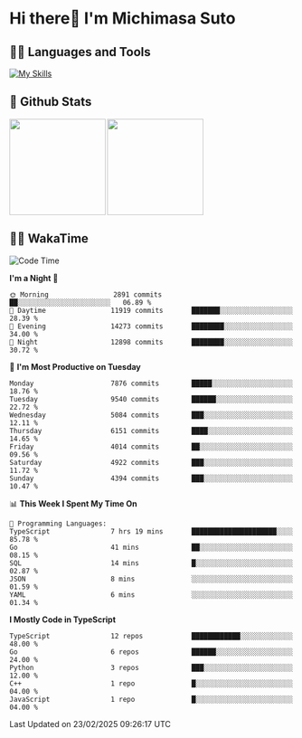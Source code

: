 # Hi there👋 I'm Michimasa Suto

## 🧑‍💻 Languages and Tools
[![My Skills](https://skillicons.dev/icons?i=ts,nextjs,react,vue,python,go,aws,docker,nodejs,redux,solidity,firebase,gcp,js,bootstrap,tailwind,materialui,html,css,wordpress,xd,figma,raspberrypi,arduino)](https://skillicons.dev)

<!--
**Suto-Michimasa/Suto-Michimasa** is a ✨ _special_ ✨ repository because its `README.md` (this file) appears on your GitHub profile.

Here are some ideas to get you started:

- 🔭 I’m currently working on ...
- 🌱 I’m currently learning ...
- 👯 I’m looking to collaborate on ...
- 🤔 I’m looking for help with ...
- 💬 Ask me about ...
- 📫 How to reach me: ...
- 😄 Pronouns: ...
- ⚡ Fun fact: ...
-->
## 💎 Github Stats

<div>
  <img height="170" align="left" src="https://github-readme-stats.vercel.app/api?username=Suto-michimasa&count_private=true&show_icons=true&theme=dark" />
  <img height="170" src="https://github-readme-stats.vercel.app/api/top-langs/?username=Suto-michimasa&langs_count=8&layout=compact&theme=dark" />
</div>

<!-- ## 🏆 GitHub Profile Trophy

<img width="800" src="https://github-profile-trophy.vercel.app/?username=Suto-michimasa&theme=onedark&no-frame=true"/>
 -->

## 🧑‍💻 WakaTime
<!--START_SECTION:waka-->
![Code Time](http://img.shields.io/badge/Code%20Time-621%20hrs%2046%20mins-blue)

**I'm a Night 🦉** 

```text
🌞 Morning                2891 commits        ██░░░░░░░░░░░░░░░░░░░░░░░   06.89 % 
🌆 Daytime                11919 commits       ███████░░░░░░░░░░░░░░░░░░   28.39 % 
🌃 Evening                14273 commits       ████████░░░░░░░░░░░░░░░░░   34.00 % 
🌙 Night                  12898 commits       ████████░░░░░░░░░░░░░░░░░   30.72 % 
```
📅 **I'm Most Productive on Tuesday** 

```text
Monday                   7876 commits        █████░░░░░░░░░░░░░░░░░░░░   18.76 % 
Tuesday                  9540 commits        ██████░░░░░░░░░░░░░░░░░░░   22.72 % 
Wednesday                5084 commits        ███░░░░░░░░░░░░░░░░░░░░░░   12.11 % 
Thursday                 6151 commits        ████░░░░░░░░░░░░░░░░░░░░░   14.65 % 
Friday                   4014 commits        ██░░░░░░░░░░░░░░░░░░░░░░░   09.56 % 
Saturday                 4922 commits        ███░░░░░░░░░░░░░░░░░░░░░░   11.72 % 
Sunday                   4394 commits        ███░░░░░░░░░░░░░░░░░░░░░░   10.47 % 
```


📊 **This Week I Spent My Time On** 

```text
💬 Programming Languages: 
TypeScript               7 hrs 19 mins       █████████████████████░░░░   85.78 % 
Go                       41 mins             ██░░░░░░░░░░░░░░░░░░░░░░░   08.15 % 
SQL                      14 mins             █░░░░░░░░░░░░░░░░░░░░░░░░   02.87 % 
JSON                     8 mins              ░░░░░░░░░░░░░░░░░░░░░░░░░   01.59 % 
YAML                     6 mins              ░░░░░░░░░░░░░░░░░░░░░░░░░   01.34 % 
```

**I Mostly Code in TypeScript** 

```text
TypeScript               12 repos            ████████████░░░░░░░░░░░░░   48.00 % 
Go                       6 repos             ██████░░░░░░░░░░░░░░░░░░░   24.00 % 
Python                   3 repos             ███░░░░░░░░░░░░░░░░░░░░░░   12.00 % 
C++                      1 repo              █░░░░░░░░░░░░░░░░░░░░░░░░   04.00 % 
JavaScript               1 repo              █░░░░░░░░░░░░░░░░░░░░░░░░   04.00 % 
```




 Last Updated on 23/02/2025 09:26:17 UTC
<!--END_SECTION:waka-->
